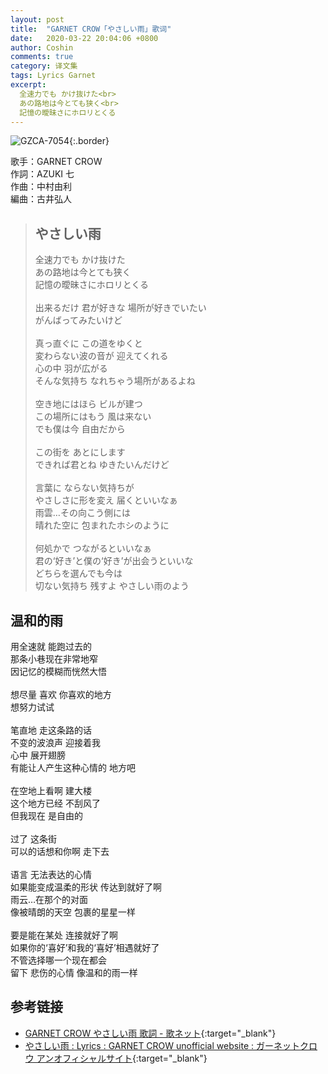 ```yaml
---
layout: post
title:  "GARNET CROW「やさしい雨」歌词"
date:   2020-03-22 20:04:06 +0800
author: Coshin
comments: true
category: 译文集
tags: Lyrics Garnet
excerpt:
  全速力でも かけ抜けた<br>
  あの路地は今とても狭く<br>
  記憶の曖昧さにホロリとくる
---
```

![GZCA-7054](https://ganekuro.github.io/images/discography/single/GZCA-7054.jpg){:.border}

歌手：GARNET CROW<br>
作詞：AZUKI 七<br>
作曲：中村由利<br>
編曲：古井弘人

<blockquote class="original">
  <h2>やさしい雨</h2>
  <p>
    全速力でも かけ抜けた<br>
    あの路地は今とても狭く<br>
    記憶の曖昧さにホロリとくる<br>
    <br>
    出来るだけ 君が好きな 場所が好きでいたい<br>
    がんばってみたいけど<br>
    <br>
    真っ直ぐに この道をゆくと<br>
    変わらない波の音が 迎えてくれる<br>
    心の中 羽が広がる<br>
    そんな気持ち なれちゃう場所があるよね<br>
    <br>
    空き地にはほら ビルが建つ<br>
    この場所にはもう 風は来ない<br>
    でも僕は今 自由だから<br>
    <br>
    この街を あとにします<br>
    できれば君とね ゆきたいんだけど<br>
    <br>
    言葉に ならない気持ちが<br>
    やさしさに形を変え 届くといいなぁ<br>
    雨雲…その向こう側には<br>
    晴れた空に 包まれたホシのように<br>
    <br>
    何処かで つながるといいなぁ<br>
    君の‘好き’と僕の‘好き’が出会うといいな<br>
    どちらを選んでも今は<br>
    切ない気持ち 残すよ やさしい雨のよう
  </p>
</blockquote>

<div class="translation">
  <h2>温和的雨</h2>
  <p>
    用全速就 能跑过去的<br>
    那条小巷现在非常地窄<br>
    因记忆的模糊而恍然大悟<br>
    <br>
    想尽量 喜欢 你喜欢的地方<br>
    想努力试试<br>
    <br>
    笔直地 走这条路的话<br>
    不变的波浪声 迎接着我<br>
    心中 展开翅膀<br>
    有能让人产生这种心情的 地方吧<br>
    <br>
    在空地上看啊 建大楼<br>
    这个地方已经 不刮风了<br>
    但我现在 是自由的<br>
    <br>
    过了 这条街<br>
    可以的话想和你啊 走下去<br>
    <br>
    语言 无法表达的心情<br>
    如果能变成温柔的形状 传达到就好了啊<br>
    雨云…在那个的对面<br>
    像被晴朗的天空 包裹的星星一样<br>
    <br>
    要是能在某处 连接就好了啊<br>
    如果你的‘喜好’和我的‘喜好’相遇就好了<br>
    不管选择哪一个现在都会<br>
    留下 悲伤的心情 像温和的雨一样
  </p>
</div>

## 参考链接

* [GARNET CROW やさしい雨 歌詞 - 歌ネット](https://www.uta-net.com/song/45945/){:target="_blank"}
* [やさしい雨 : Lyrics : GARNET CROW unofficial website : ガーネットクロウ アンオフィシャルサイト](https://ganekuro.github.io/lyrics/original/Yasashii-Ame.html){:target="_blank"}
